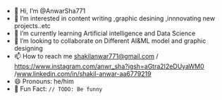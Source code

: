 - 👋 Hi, I’m @AnwarSha771
- 👀 I’m interested in content writing ,graphic desining ,innnovating new projects..etc
- 🌱 I’m currently learning Artificial intelligence and Data Science
- 💞️ I’m looking to collaborate on Different AI&ML model and graphic designing
- 📫 How to reach me shakilanwar771@gmail.com / https://www.instagram.com/anwr_sha?igsh=aGtra2I2eDUyaWM0 /www.linkedin.com/in/shakil-anwar-aa6779219
- 😄 Pronouns: he/him
- 🚀 Fun Fact: `// TODO: Be funny`  

<!---
AnwarSha771/AnwarSha771 is a ✨ special ✨ repository because its `README.md` (this file) appears on your GitHub profile.
You can click the Preview link to take a look at your changes.
--->
